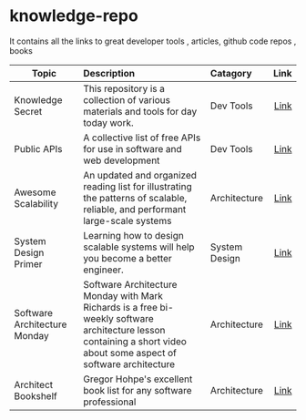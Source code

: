 # knowledge-repo
It contains all the links to great developer tools , articles, github code repos , books 



| Topic        | Description           | Catagory | Link  |
| ------------- |:-------------| :-----| -----:|
| Knowledge Secret     | This repository is a collection of various materials and tools for day today work. |Dev Tools| [Link](https://github.com/trimstray/the-book-of-secret-knowledge) |
| Public APIs |A collective list of free APIs for use in software and web development|Dev Tools|[Link](https://github.com/public-apis/public-apis)
|Awesome Scalability|An updated and organized reading list for illustrating the patterns of scalable, reliable, and performant large-scale systems|Architecture|[Link](https://github.com/binhnguyennus/awesome-scalability)|
|System Design Primer|Learning how to design scalable systems will help you become a better engineer.|System Design|[Link](https://github.com/donnemartin/system-design-primer)|
|Software Architecture Monday|Software Architecture Monday with Mark Richards is a free bi-weekly software architecture lesson containing a short video about some aspect of software architecture|Architecture|[Link](https://www.developertoarchitect.com/lessons/)|
|Architect Bookshelf|Gregor Hohpe's excellent book list for any software professional|Architecture|[Link](https://architectelevator.com/architecture/architect-bookshelf/)
